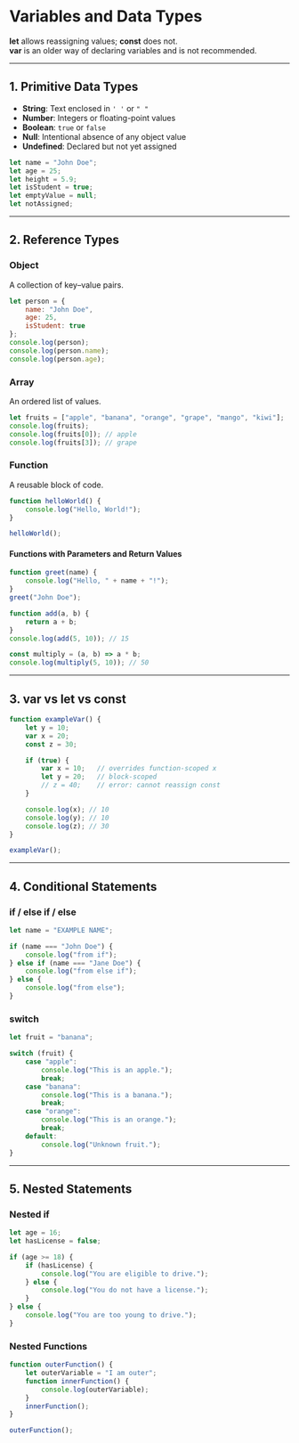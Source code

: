 # Variables and Data Types

**let** allows reassigning values; **const** does not.  
**var** is an older way of declaring variables and is not recommended.

---

## 1. Primitive Data Types

- **String**: Text enclosed in `' '` or `" "`
- **Number**: Integers or floating-point values
- **Boolean**: `true` or `false`
- **Null**: Intentional absence of any object value
- **Undefined**: Declared but not yet assigned

```js
let name = "John Doe";
let age = 25;
let height = 5.9;
let isStudent = true;
let emptyValue = null;
let notAssigned;
```

---

## 2. Reference Types

### Object  
A collection of key–value pairs.

```js
let person = {
    name: "John Doe",
    age: 25,
    isStudent: true
};
console.log(person);
console.log(person.name);
console.log(person.age);
```

### Array  
An ordered list of values.

```js
let fruits = ["apple", "banana", "orange", "grape", "mango", "kiwi"];
console.log(fruits);
console.log(fruits[0]); // apple
console.log(fruits[3]); // grape
```

### Function  
A reusable block of code.

```js
function helloWorld() {
    console.log("Hello, World!");
}

helloWorld();
```

#### Functions with Parameters and Return Values

```js
function greet(name) {
    console.log("Hello, " + name + "!");
}
greet("John Doe");

function add(a, b) {
    return a + b;
}
console.log(add(5, 10)); // 15

const multiply = (a, b) => a * b;
console.log(multiply(5, 10)); // 50
```

---

## 3. var vs let vs const

```js
function exampleVar() {
    let y = 10;
    var x = 20;
    const z = 30;

    if (true) {
        var x = 10;   // overrides function-scoped x
        let y = 20;   // block-scoped
        // z = 40;    // error: cannot reassign const
    }

    console.log(x); // 10
    console.log(y); // 10
    console.log(z); // 30
}

exampleVar();
```

---

## 4. Conditional Statements

### if / else if / else

```js
let name = "EXAMPLE NAME";

if (name === "John Doe") {
    console.log("from if");
} else if (name === "Jane Doe") {
    console.log("from else if");
} else {
    console.log("from else");
}
```

### switch

```js
let fruit = "banana";

switch (fruit) {
    case "apple":
        console.log("This is an apple.");
        break;
    case "banana":
        console.log("This is a banana.");
        break;
    case "orange":
        console.log("This is an orange.");
        break;
    default:
        console.log("Unknown fruit.");
}
```

---

## 5. Nested Statements

### Nested if

```js
let age = 16;
let hasLicense = false;

if (age >= 18) {
    if (hasLicense) {
        console.log("You are eligible to drive.");
    } else {
        console.log("You do not have a license.");
    }
} else {
    console.log("You are too young to drive.");
}
```

### Nested Functions

```js
function outerFunction() {
    let outerVariable = "I am outer";
    function innerFunction() {
        console.log(outerVariable);
    }
    innerFunction();
}

outerFunction();
```
